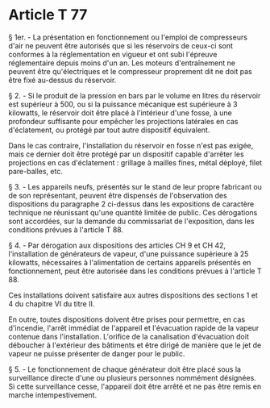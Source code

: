 # Article T 77

§ 1er. - La présentation en fonctionnement ou l'emploi de compresseurs d'air ne peuvent être autorisés que si les réservoirs de ceux-ci sont conformes à la réglementation en vigueur et ont subi l'épreuve réglementaire depuis moins d'un an. Les moteurs d'entraînement ne peuvent être qu'électriques et le compresseur proprement dit ne doit pas être fixé au-dessus du réservoir.

§ 2. - Si le produit de la pression en bars par le volume en litres du réservoir est supérieur à 500, ou si la puissance mécanique est supérieure à 3 kilowatts, le réservoir doit être placé à l'intérieur d'une fosse, à une profondeur suffisante pour empêcher les projections latérales en cas d'éclatement, ou protégé par tout autre dispositif équivalent.

Dans le cas contraire, l'installation du réservoir en fosse n'est pas exigée, mais ce dernier doit être protégé par un dispositif capable d'arrêter les projections en cas d'éclatement : grillage à mailles fines, métal déployé, filet pare-balles, etc.

§ 3. - Les appareils neufs, présentés sur le stand de leur propre fabricant ou de son représentant, peuvent être dispensés de l'observation des dispositions du paragraphe 2 ci-dessus dans les expositions de caractère technique ne réunissant qu'une quantité limitée de public. Ces dérogations sont accordées, sur la demande du commissariat de l'exposition, dans les conditions prévues à l'article T 88.

§ 4. - Par dérogation aux dispositions des articles CH 9 et CH 42, l'installation de générateurs de vapeur, d'une puissance supérieure à 25 kilowatts, nécessaires à l'alimentation de certains appareils présentés en fonctionnement, peut être autorisée dans les conditions prévues à l'article T 88.

Ces installations doivent satisfaire aux autres dispositions des sections 1 et 4 du chapitre VI du titre II.

En outre, toutes dispositions doivent être prises pour permettre, en cas d'incendie, l'arrêt immédiat de l'appareil et l'évacuation rapide de la vapeur contenue dans l'installation. L'orifice de la canalisation d'évacuation doit déboucher à l'extérieur des bâtiments et être dirigé de manière que le jet de vapeur ne puisse présenter de danger pour le public.

§ 5. - Le fonctionnement de chaque générateur doit être placé sous la surveillance directe d'une ou plusieurs personnes nommément désignées. Si cette surveillance cesse, l'appareil doit être arrêté et ne pas être remis en marche intempestivement.

